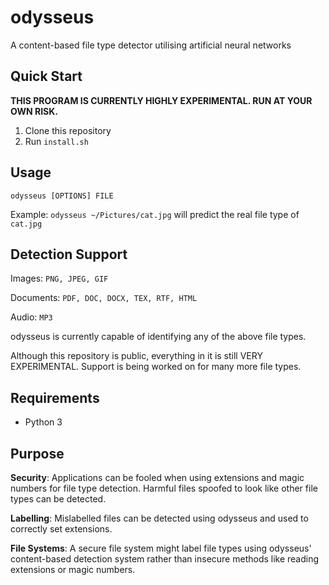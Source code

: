 # odysseus
A content-based file type detector utilising artificial neural networks

## Quick Start
<b>THIS PROGRAM IS CURRENTLY HIGHLY EXPERIMENTAL. RUN AT YOUR OWN RISK.</b>
1. Clone this repository
2. Run `install.sh`

## Usage
`odysseus [OPTIONS] FILE`

Example: `odysseus ~/Pictures/cat.jpg` will predict the real file type of `cat.jpg`

## Detection Support
Images: `PNG, JPEG, GIF`

Documents: `PDF, DOC, DOCX, TEX, RTF, HTML`

Audio: `MP3`

odysseus is currently capable of identifying any of the above file types.

Although this repository is public, everything in it is still VERY EXPERIMENTAL. Support is being worked on for many more file types.

## Requirements
- Python 3

## Purpose
<b>Security</b>: Applications can be fooled when using extensions and magic numbers for file type detection. Harmful files spoofed to look like other file types can be detected.

<b>Labelling</b>: Mislabelled files can be detected using odysseus and used to correctly set extensions.

<b>File Systems</b>: A secure file system might label file types using odysseus' content-based detection system rather than insecure methods like reading extensions or magic numbers.
